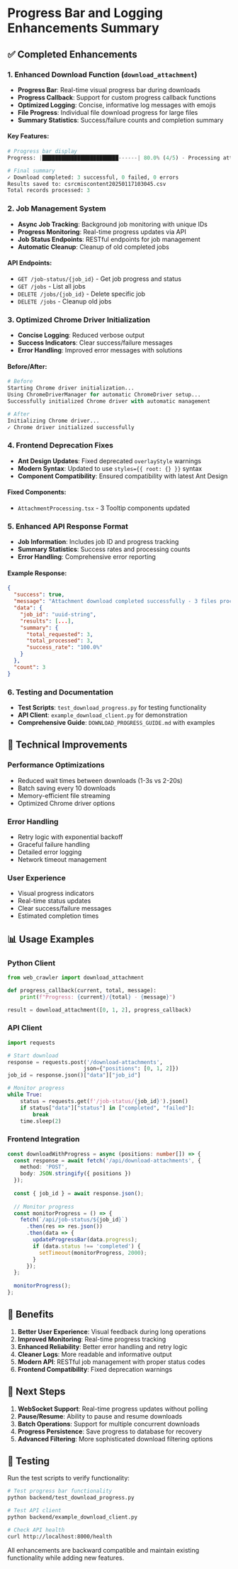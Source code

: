 # Progress Bar and Logging Enhancements Summary

## ✅ Completed Enhancements

### 1. Enhanced Download Function (`download_attachment`)
- **Progress Bar**: Real-time visual progress bar during downloads
- **Progress Callback**: Support for custom progress callback functions
- **Optimized Logging**: Concise, informative log messages with emojis
- **File Progress**: Individual file download progress for large files
- **Summary Statistics**: Success/failure counts and completion summary

#### Key Features:
```python
# Progress bar display
Progress: |████████████████████████------| 80.0% (4/5) - Processing attachment 4

# Final summary
✓ Download completed: 3 successful, 0 failed, 0 errors
Results saved to: csrcmiscontent20250117103045.csv
Total records processed: 3
```

### 2. Job Management System
- **Async Job Tracking**: Background job monitoring with unique IDs
- **Progress Monitoring**: Real-time progress updates via API
- **Job Status Endpoints**: RESTful endpoints for job management
- **Automatic Cleanup**: Cleanup of old completed jobs

#### API Endpoints:
- `GET /job-status/{job_id}` - Get job progress and status
- `GET /jobs` - List all jobs
- `DELETE /jobs/{job_id}` - Delete specific job
- `DELETE /jobs` - Cleanup old jobs

### 3. Optimized Chrome Driver Initialization
- **Concise Logging**: Reduced verbose output
- **Success Indicators**: Clear success/failure messages
- **Error Handling**: Improved error messages with solutions

#### Before/After:
```python
# Before
Starting Chrome driver initialization...
Using ChromeDriverManager for automatic ChromeDriver setup...
Successfully initialized Chrome driver with automatic management

# After
Initializing Chrome driver...
✓ Chrome driver initialized successfully
```

### 4. Frontend Deprecation Fixes
- **Ant Design Updates**: Fixed deprecated `overlayStyle` warnings
- **Modern Syntax**: Updated to use `styles={{ root: {} }}` syntax
- **Component Compatibility**: Ensured compatibility with latest Ant Design

#### Fixed Components:
- `AttachmentProcessing.tsx` - 3 Tooltip components updated

### 5. Enhanced API Response Format
- **Job Information**: Includes job ID and progress tracking
- **Summary Statistics**: Success rates and processing counts
- **Error Handling**: Comprehensive error reporting

#### Example Response:
```json
{
  "success": true,
  "message": "Attachment download completed successfully - 3 files processed",
  "data": {
    "job_id": "uuid-string",
    "results": [...],
    "summary": {
      "total_requested": 3,
      "total_processed": 3,
      "success_rate": "100.0%"
    }
  },
  "count": 3
}
```

### 6. Testing and Documentation
- **Test Scripts**: `test_download_progress.py` for testing functionality
- **API Client**: `example_download_client.py` for demonstration
- **Comprehensive Guide**: `DOWNLOAD_PROGRESS_GUIDE.md` with examples

## 🔧 Technical Improvements

### Performance Optimizations
- Reduced wait times between downloads (1-3s vs 2-20s)
- Batch saving every 10 downloads
- Memory-efficient file streaming
- Optimized Chrome driver options

### Error Handling
- Retry logic with exponential backoff
- Graceful failure handling
- Detailed error logging
- Network timeout management

### User Experience
- Visual progress indicators
- Real-time status updates
- Clear success/failure messages
- Estimated completion times

## 📊 Usage Examples

### Python Client
```python
from web_crawler import download_attachment

def progress_callback(current, total, message):
    print(f"Progress: {current}/{total} - {message}")

result = download_attachment([0, 1, 2], progress_callback)
```

### API Client
```python
import requests

# Start download
response = requests.post('/download-attachments', 
                        json={"positions": [0, 1, 2]})
job_id = response.json()["data"]["job_id"]

# Monitor progress
while True:
    status = requests.get(f'/job-status/{job_id}').json()
    if status["data"]["status"] in ["completed", "failed"]:
        break
    time.sleep(2)
```

### Frontend Integration
```typescript
const downloadWithProgress = async (positions: number[]) => {
  const response = await fetch('/api/download-attachments', {
    method: 'POST',
    body: JSON.stringify({ positions })
  });
  
  const { job_id } = await response.json();
  
  // Monitor progress
  const monitorProgress = () => {
    fetch(`/api/job-status/${job_id}`)
      .then(res => res.json())
      .then(data => {
        updateProgressBar(data.progress);
        if (data.status !== 'completed') {
          setTimeout(monitorProgress, 2000);
        }
      });
  };
  
  monitorProgress();
};
```

## 🎯 Benefits

1. **Better User Experience**: Visual feedback during long operations
2. **Improved Monitoring**: Real-time progress tracking
3. **Enhanced Reliability**: Better error handling and retry logic
4. **Cleaner Logs**: More readable and informative output
5. **Modern API**: RESTful job management with proper status codes
6. **Frontend Compatibility**: Fixed deprecation warnings

## 🚀 Next Steps

1. **WebSocket Support**: Real-time progress updates without polling
2. **Pause/Resume**: Ability to pause and resume downloads
3. **Batch Operations**: Support for multiple concurrent downloads
4. **Progress Persistence**: Save progress to database for recovery
5. **Advanced Filtering**: More sophisticated download filtering options

## 📝 Testing

Run the test scripts to verify functionality:

```bash
# Test progress bar functionality
python backend/test_download_progress.py

# Test API client
python backend/example_download_client.py

# Check API health
curl http://localhost:8000/health
```

All enhancements are backward compatible and maintain existing functionality while adding new features.